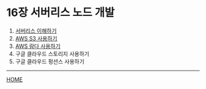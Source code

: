 # 16장 서버리스 노드 개발

1. [서버리스 이해하기](./01.md)
2. [AWS S3 사용하기](./02.md)
3. [AWS 람다 사용하기](./03.md)
4. 구글 클라우드 스토리지 사용하기
5. 구글 클라우드 펑션스 사용하기

-----
[HOME](../../README.md)
